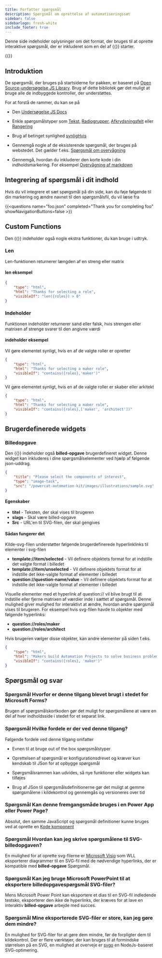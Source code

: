 ```yaml
---
title: Forfatter spørgsmål
description: Spørgsmål om oprettelse af automatiseringssæt
sidebar: false
sidebarlogo: fresh-white
include_footer: true
---
```

Denne side indeholder oplysninger om det format, der bruges til at oprette interaktive spørgsmål, der er inkluderet som en del af {{<product-name>}} starter.

{{<toc>}}

## Introduktion

De spørgsmål, der bruges på startsiderne for pakken, er baseret på [Open Source-undersøgelse JS Library](https://github.com/surveyjs/survey-library). Brug af dette bibliotek gør det muligt at bruge alle de indbyggede kontroller, der understøttes.

For at forstå de rammer, du kan se på

- Den [Undersøgelse JS Docs](https://surveyjs.io/form-library/documentation/overview)

- Enkle spørgsmålstyper som [Tekst](https://surveyjs.io/form-library/examples/questiontype-text/reactjs), [Radiogrupper](https://surveyjs.io/form-library/examples/questiontype-radiogroup/reactjs), [Afkrydsningsfelt](https://surveyjs.io/form-library/examples/questiontype-checkbox/reactjs) eller [Rangering](https://surveyjs.io/form-library/examples/questiontype-ranking/reactjs)

- Brug af betinget synlighed [synligHvis](https://surveyjs.io/form-library/examples/condition-kids/reactjs)

- Gennemgå nogle af de eksisterende spørgsmål, der bruges på webstedet. Det gælder f.eks. [Spørgsmål om overvågning](https://github.com/microsoft/powercat-automation-kit/blob/gh-pages/site/content/monitoring.json)

- Gennemgå, hvordan du inkluderer den korte kode i din indholdsmarkering. For eksempel [Overvågning af markdown](https://raw.githubusercontent.com/microsoft/powercat-automation-kit/gh-pages/site/content/monitoring-compare.md)

## Integrering af spørgsmål i dit indhold

Hvis du vil integrere et sæt spørgsmål på din side, kan du føje følgende til din markering og ændre navnet til den spørgsmålsfil, du vil læse fra

{{\<questions name="foo.json" completed="Thank you for completing foo" showNavigationButtons=false \>}}

## Custom Functions

Den {{<product-name>}} indeholder også nogle ekstra funktioner, du kan bruge i udtryk.

### Len

Len-funktionen returnerer længden af en streng eller matrix

#### len eksempel

```json
{
    "type": "html",
    "html": "Thanks for selecting a role",
    "visibleIf": "len({roles}) > 0"
}
```

### Indeholder

Funktionen indeholder returnerer sand eller falsk, hvis strengen eller matrixen af strenge svarer til den angivne værdi

#### indeholder eksempel

Vil gøre elementet synligt, hvis en af de valgte roller er opretter

```json
{
    "type": "html",
    "html": "Thanks for selecting a maker role",
    "visibleIf": "contains({roles},'maker')"
}
```

Vil gøre elementet synligt, hvis en af de valgte roller er skaber eller arkitekt

```json
{
    "type": "html",
    "html": "Thanks for selecting a maker role",
    "visibleIf": "contains({roles},['maker', 'architect'])"
}
```

## Brugerdefinerede widgets

### Billedopgave

Den {{<product-name>}} indeholder også **billed-opgave** brugerdefineret widget. Denne widget kan inkluderes i dine spørgsmålselementer ved hjælp af følgende json-uddrag.

```json
{
    "title": "Please select the components of interest",
    "type": "image-task",
    "src": "/powercat-automation-kit/images/illustrations/sample.svg"
}
```

#### Egenskaber

- **titel** - Teksten, der skal vises til brugeren
- **slags** - Skal være billed-opgave
- **Src** - URL'en til SVG-filen, der skal gengives

#### Sådan fungerer det

Kilde-svg-filen understøtter følgende brugerdefinerede hyperlinklinks til elementer i svg-filen

- **template://item/selected** - Vil definere objektets format for at indstille det valgte format i billedet
- **template://item/unselected** - Vil definere objektets format for at indstille det ikke-valgte format af elementer i billedet
- **question://question-name/value** - Vil definere objektets format for at indstille det ikke-valgte format af elementer i billedet

Visuelle elementer med et hyperlink af question:// vil blive brugt til at indstille eller fjerne matrixen af værdier inde i sættet af spørgsmål. Denne mulighed giver mulighed for interaktivt at ændre, hvordan andre spørgsmål vises til brugeren. For eksempel hvis svg-filen havde to objekter med følgende hyperlinks:

- **question://roles/maker**
- **question://roles/architect**

Hvis brugeren vælger disse objekter, kan andre elementer på siden f.eks.

```json
{
    "type": "html",
    "html": "Makers build Automation Projects to solve business problems",
    "visibleIf": "contains({roles}, 'maker')"
}
```

## Spørgsmål og svar

### **Spørgsmål** Hvorfor er denne tilgang blevet brugt i stedet for Microsoft Forms?

Brugen af spørgsmålskortkoden gør det muligt for spørgsmålene at være en del af hver indholdsside i stedet for et separat link.

### **Spørgsmål** Hvilke fordele er der ved denne tilgang?

Følgende fordele ved denne tilgang omfatter

- Evnen til at bruge out of the box spørgsmålstyper

- Oprettelsen af spørgsmål er konfigurationsdrevet og kræver kun kendskab til JSon for at opbygge spørgsmål

- Spørgsmålsrammen kan udvides, så nye funktioner eller widgets kan tilføjes

- Brug af JSon til spørgsmålsdefinitionerne gør det muligt at gemme spørgsmålene i kildekontrol og gennemgås og versioneres over tid

### **Spørgsmål** Kan denne fremgangsmåde bruges i en Power App eller Power Page?

Absolut, den samme JavaScript og spørgsmål definitioner kunne bruges ved at oprette en [Kode komponent](https://learn.microsoft.com/power-apps/developer/component-framework/custom-controls-overview)

### **Spørgsmål** Hvordan kan jeg skrive spørgsmålene til SVG-billedopgaven?

En mulighed for at oprette svg-filerne er [Microsoft Visio](https://www.microsoft.com/microsoft-365/visio/) som WLL eksporterer diagrammer til en SVG-fil med de nødvendige hyperlinks, der er kompatible med **billed-opgave** Spørgsmål.

### **Spørgsmål** Kan jeg bruge Microsoft PowerPoint til at eksportere billedopgavespørgsmål SVG-filer?

Mens Microsoft Power Point kan eksportere et dias til en SVG-fil indledende testsko, eksporterer den ikke de hyperlinks, der kræves for at lave en interaktiv **billed-opgave** arbejde med succes.

### **Spørgsmål** Mine eksporterede SVG-filer er store, kan jeg gøre dem mindre?

En mulighed for SVG-filer for at gøre dem mindre, før de forpligter dem til kildekontrol. Der er flere værktøjer, der kan bruges til at formindske størrelsen på en SVG, en mulighed at overveje er [svgo](https://github.com/svg/svgo) en NodeJs-baseret SVG-optimering.
